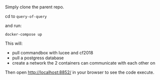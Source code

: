 Simply clone the parent repo.

cd to ```query-of-query```

and run:

```docker-compose up```

This will:
- pull commandbox with lucee and cf2018
- pull a postgress database
- create a network the 2 containers can communicate with each other on

Then open [http://localhost:8852/](http://localhost:8852/) in your browser to see the code execute.
